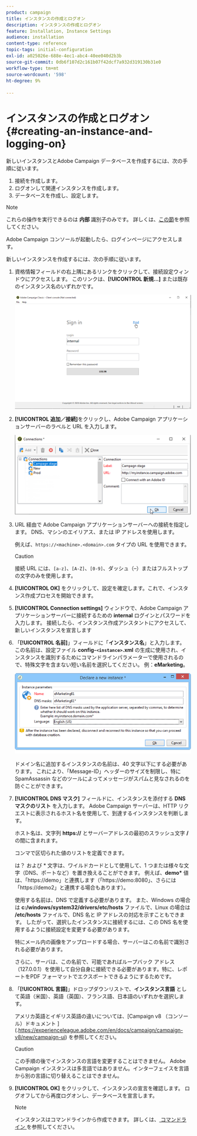 ```yaml
---
product: campaign
title: インスタンスの作成とログオン
description: インスタンスの作成とログオン
feature: Installation, Instance Settings
audience: installation
content-type: reference
topic-tags: initial-configuration
exl-id: a025026e-688e-4ec1-abc4-40ee040d2b3b
source-git-commit: 0db6f107d2c161b07f42dcf7a932d319130b31e0
workflow-type: tm+mt
source-wordcount: '598'
ht-degree: 9%

---
```


# インスタンスの作成とログオン{#creating-an-instance-and-logging-on}



新しいインスタンスとAdobe Campaign データベースを作成するには、次の手順に従います。

1. 接続を作成します。
1. ログオンして関連インスタンスを作成します。
1. データベースを作成し、設定します。

>[!NOTE]
>
>これらの操作を実行できるのは **内部** 識別子のみです。 詳しくは、[この節](../../installation/using/configuring-campaign-server.md#internal-identifier)を参照してください。

Adobe Campaign コンソールが起動したら、ログインページにアクセスします。

新しいインスタンスを作成するには、次の手順に従います。

1. 資格情報フィールドの右上隅にあるリンクをクリックして、接続設定ウィンドウにアクセスします。 このリンクは、**[!UICONTROL 新規…]** または既存のインスタンス名のいずれかです。

   ![](assets/s_ncs_install_define_connection_01.png)

1. **[!UICONTROL 追加／接続]**&#x200B;をクリックし、Adobe Campaign アプリケーションサーバーのラベルと URL を入力します。

   ![](assets/s_ncs_install_define_connection_02.png)

1. URL 経由で Adobe Campaign アプリケーションサーバーへの接続を指定します。 DNS、マシンのエイリアス、または IP アドレスを使用します。

   例えば、`https://<machine>.<domain>.com` タイプの URL を使用できます。

   >[!CAUTION]
   >
   >接続 URL には、`[a-z]`、`[A-Z]`、`[0-9]`、ダッシュ（–）またはフルストップの文字のみを使用します。

1. **[!UICONTROL OK]** をクリックして、設定を確定します。これで、インスタンス作成プロセスを開始できます。
1. **[!UICONTROL Connection settings]** ウィンドウで、Adobe Campaign アプリケーションサーバーに接続するための **internal** ログインとパスワードを入力します。 接続したら、インスタンス作成アシスタントにアクセスして、新しいインスタンスを宣言します
1. 「**[!UICONTROL 名前]**」フィールドに「**インスタンス名**」と入力します。 この名前は、設定ファイル **config-`<instance>`.xml** の生成に使用され、インスタンスを識別するためにコマンドラインパラメーターで使用されるので、特殊文字を含まない短い名前を選択してください。 例：**eMarketing**。

   ![](assets/s_ncs_install_create_instance.png)

   ドメイン名に追加するインスタンスの名前は、40 文字以下にする必要があります。 これにより、「Message-ID」ヘッダーのサイズを制限し、特に SpamAssassin などのツールによってメッセージがスパムと見なされるのを防ぐことができます。

1. **[!UICONTROL DNS マスク]** フィールドに、インスタンスを添付する **DNS マスクのリスト** を入力します。 Adobe Campaign サーバーは、HTTP リクエストに表示されるホスト名を使用して、到達するインスタンスを判断します。

   ホスト名は、文字列 **https://** とサーバーアドレスの最初のスラッシュ文字 **/** の間に含まれます。

   コンマで区切られた値のリストを定義できます。

   は？ および &#42; 文字は、ワイルドカードとして使用して、1 つまたは様々な文字（DNS、ポートなど）を置き換えることができます。 例えば、**demo&#42;** 値は、「https://demo」と連携します（「https://demo:8080」、さらには「https://demo2」と連携する場合もあります）。

   使用する名前は、DNS で定義する必要があります。 また、Windows の場合は **c:/windows/system32/drivers/etc/hosts** ファイルで、Linux の場合は **/etc/hosts** ファイルで、DNS 名と IP アドレスの対応を示すこともできます。 したがって、選択したインスタンスに接続するには、この DNS 名を使用するように接続設定を変更する必要があります。

   特にメール内の画像をアップロードする場合、サーバーはこの名前で識別される必要があります。

   さらに、サーバは、この名前で、可能であればループバック アドレス（127.0.0.1）を使用して自分自身に接続できる必要があります。特に、レポートをPDF フォーマットでエクスポートできるようにするためです。

1. 「**[!UICONTROL 言語]**」ドロップダウンリストで、**インスタンス言語** として英語（米国）、英語（英国）、フランス語、日本語のいずれかを選択します。

   アメリカ英語とイギリス英語の違いについては、[Campaign v8 （コンソール）ドキュメント ] (.https://experienceleague.adobe.com/en/docs/campaign/campaign-v8/new/campaign-ui) を参照してください。

   >[!CAUTION]
   >
   >この手順の後でインスタンスの言語を変更することはできません。 Adobe Campaign インスタンスは多言語ではありません。インターフェイスを言語から別の言語に切り替えることはできません。

1. **[!UICONTROL OK]** をクリックして、インスタンスの宣言を確認します。 ログオフしてから再度ログオンし、データベースを宣言します。

   >[!NOTE]
   >
   >インスタンスはコマンドラインから作成できます。 詳しくは、[&#x200B; コマンドライン &#x200B;](../../installation/using/command-lines.md) を参照してください。
